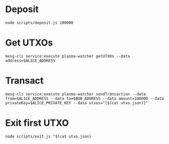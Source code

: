 # Deposit

`node scripts/deposit.js 100000`

# Get UTXOs

`mesg-cli service:execute plasma-watcher getUTXOs --data address=$ALICE_ADDRESS`

# Transact

`mesg-cli service:execute plasma-watcher sendTransaction --data from=$ALICE_ADDRESS --data to=$BOB_ADDRESS --data amount=100000 --data privateKey=$ALICE_PRIVATE_KEY --data utxos="[$(cat utxo.json)]" `

# Exit first UTXO

`node scripts/exit.js "$(cat utxo.json)`
